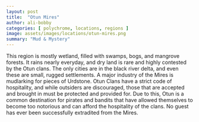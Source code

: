 ```yaml
---
layout: post
title:  "Otun Mires"
author: ali-bobby
categories: [ polychrome, locations, regions ]
image: assets/images/locations/otun-mires.png
summary: "Mud & Mystery"
---
```


This region is mostly wetland, filled with swamps, bogs, and mangrove forests. It rains nearly everyday, and dry land is rare and highly contested by the Otun clans. The only cities are in the black river delta, and even these are small, rugged settlements. A major industry of the Mires is mudlarking for pieces of Urdstone. Otun Clans have a strict code of hospitality, and while outsiders are discouraged, those that are accepted and brought in must be protected and provided for. Due to this, Otun is a common destination for pirates and bandits that have allowed themselves to become too notorious and can afford the hospitality of the clans. No guest has ever been successfully extradited from the Mires.
